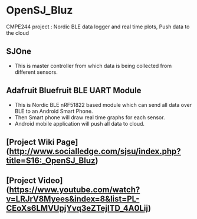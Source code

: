# OpenSJ_Bluz
CMPE244 project : Nordic BLE data logger and real time plots, Push data to the cloud


## SJOne
* This is master controller from which data is being collected from different sensors.

## Adafruit Bluefruit BLE UART Module
* This is Nordic BLE nRF51822 based module which can send all data over BLE to an Android Smart Phone.
* Then Smart phone will draw real time graphs for each sensor.
* Android mobile application will push all data to cloud.

## [Project Wiki Page] (http://www.socialledge.com/sjsu/index.php?title=S16:_OpenSJ_Bluz)

## [Project Video] (https://www.youtube.com/watch?v=LRJrV8Myees&index=8&list=PL-CEoXs6LMVUpjYvq3eZTejITD_4A0Lij)
